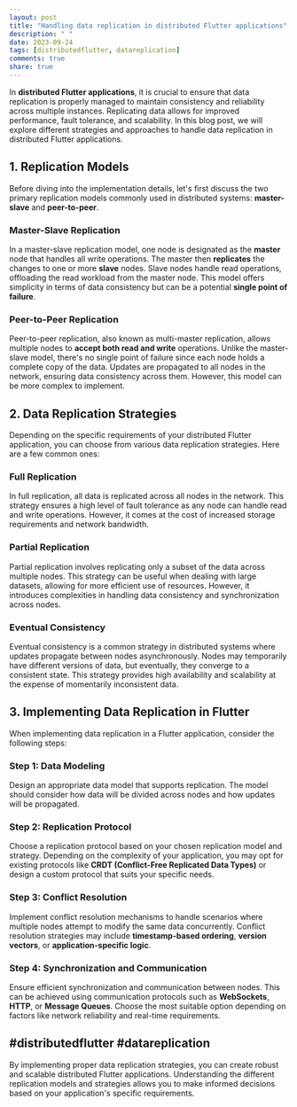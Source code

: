 ```yaml
---
layout: post
title: "Handling data replication in distributed Flutter applications"
description: " "
date: 2023-09-24
tags: [distributedflutter, datareplication]
comments: true
share: true
---
```


In **distributed Flutter applications**, it is crucial to ensure that data replication is properly managed to maintain consistency and reliability across multiple instances. Replicating data allows for improved performance, fault tolerance, and scalability. In this blog post, we will explore different strategies and approaches to handle data replication in distributed Flutter applications.

## 1. **Replication Models**

Before diving into the implementation details, let's first discuss the two primary replication models commonly used in distributed systems: **master-slave** and **peer-to-peer**.

### Master-Slave Replication

In a master-slave replication model, one node is designated as the **master** node that handles all write operations. The master then **replicates** the changes to one or more **slave** nodes. Slave nodes handle read operations, offloading the read workload from the master node. This model offers simplicity in terms of data consistency but can be a potential **single point of failure**.

### Peer-to-Peer Replication

Peer-to-peer replication, also known as multi-master replication, allows multiple nodes to **accept both read and write** operations. Unlike the master-slave model, there's no single point of failure since each node holds a complete copy of the data. Updates are propagated to all nodes in the network, ensuring data consistency across them. However, this model can be more complex to implement.

## 2. **Data Replication Strategies**

Depending on the specific requirements of your distributed Flutter application, you can choose from various data replication strategies. Here are a few common ones:

### Full Replication

In full replication, all data is replicated across all nodes in the network. This strategy ensures a high level of fault tolerance as any node can handle read and write operations. However, it comes at the cost of increased storage requirements and network bandwidth.

### Partial Replication

Partial replication involves replicating only a subset of the data across multiple nodes. This strategy can be useful when dealing with large datasets, allowing for more efficient use of resources. However, it introduces complexities in handling data consistency and synchronization across nodes.

### Eventual Consistency

Eventual consistency is a common strategy in distributed systems where updates propagate between nodes asynchronously. Nodes may temporarily have different versions of data, but eventually, they converge to a consistent state. This strategy provides high availability and scalability at the expense of momentarily inconsistent data.

## 3. **Implementing Data Replication in Flutter**

When implementing data replication in a Flutter application, consider the following steps:

### Step 1: Data Modeling

Design an appropriate data model that supports replication. The model should consider how data will be divided across nodes and how updates will be propagated.

### Step 2: Replication Protocol

Choose a replication protocol based on your chosen replication model and strategy. Depending on the complexity of your application, you may opt for existing protocols like **CRDT (Conflict-Free Replicated Data Types)** or design a custom protocol that suits your specific needs.

### Step 3: Conflict Resolution

Implement conflict resolution mechanisms to handle scenarios where multiple nodes attempt to modify the same data concurrently. Conflict resolution strategies may include **timestamp-based ordering**, **version vectors**, or **application-specific logic**.

### Step 4: Synchronization and Communication

Ensure efficient synchronization and communication between nodes. This can be achieved using communication protocols such as **WebSockets**, **HTTP**, or **Message Queues**. Choose the most suitable option depending on factors like network reliability and real-time requirements.

## #distributedflutter #datareplication

By implementing proper data replication strategies, you can create robust and scalable distributed Flutter applications. Understanding the different replication models and strategies allows you to make informed decisions based on your application's specific requirements.